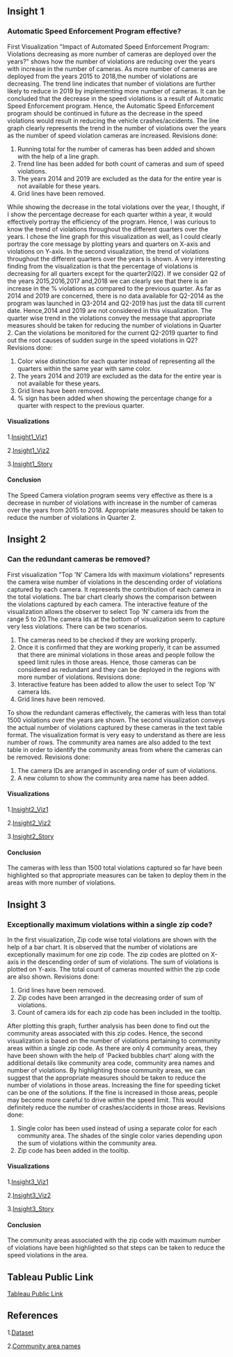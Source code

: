## Insight 1
### Automatic Speed Enforcement Program effective?

First Visualization "Impact of Automated Speed Enforcement Program: Violations decreasing as more number of cameras are deployed over the years?" shows how the number of violations are reducing over the years with increase in the number of cameras. As more number of cameras are deployed from the years 2015 to 2018,the number of violations are decreasing. The trend line indicates that number of violations are further likely to reduce in 2019 by implementing more number of cameras. It can be concluded that the decrease in the speed violations is a result of Automatic Speed Enforcement program. Hence, the Automatic Speed Enforcement program should be continued in future as the decrease in the speed violations would result in reducing the vehicle crashes/accidents. The line graph clearly represents the trend in the number of violations over the years as the number of speed violation cameras are increased.
Revisions done:
1. Running total for the number of cameras has been added and shown with the help of a line graph.
2. Trend line has been added for both count of cameras and sum of speed violations.
3. The years 2014 and 2019 are excluded as the data for the entire year is not available for these years.
4. Grid lines have been removed.

While showing the decrease in the total violations over the year, I thought, if I show the percentage decrease for each quarter within a year, it would effectively portray the efficiency of the program. Hence, I was curious to know the trend of violations throughout the different quarters over the years. I chose the line graph for this visualization as well, as I could clearly portray the core message by plotting years and quarters on X-axis and violations on Y-axis.
In the second visualization, the trend of violations throughout the different quarters over the years is shown. A very interesting finding from the visualization is that the percentage of violations is decreasing for all quarters except for the quarter2(Q2). If we consider Q2 of the years 2015,2016,2017 and,2018 we can clearly see that there is an increase in the % violations as compared to the previous quarter. As far as 2014 and 2019 are concerned, there is no data available for Q2-2014 as the program was launched in Q3-2014 and Q2-2019 has just the data till current date. Hence,2014 and 2019 are not considered in this visualization. The quarter wise trend in the violations convey the message that appropriate measures should be taken for reducing the number of violations in Quarter 2. Can the violations be monitored for the current Q2-2019 quarter to find out the root causes of sudden surge in the speed violations in Q2?
Revisions done:
1. Color wise distinction for each quarter instead of representing all the quarters within the same year with same color.
2. The years 2014 and 2019 are excluded as the data for the entire year is not        available for these years.
3. Grid lines have been removed.
4. % sign has been added when showing the percentage change for a quarter with respect to the previous quarter.

#### Visualizations

1.[Insight1_Viz1](https://github.com/rtamhankar/Automated-speed-enforcement-program-by-City-of-Chicago/blob/master/Visualizations%20Images/Insight1-Viz1.JPG)

2.[Insight1_Viz2](https://github.com/rtamhankar/Automated-speed-enforcement-program-by-City-of-Chicago/blob/master/Visualizations%20Images/Insight1-Viz2.JPG)

 3.[Insight1_Story](https://github.com/rtamhankar/Automated-speed-enforcement-program-by-City-of-Chicago/blob/master/Visualizations%20Images/Insight1-Story.JPG)

#### Conclusion

The Speed Camera violation program seems very effective as there is a decrease in number of violations with increase in the number of cameras over the years from 2015 to 2018. Appropriate measures should be taken to reduce the number of violations in Quarter 2.


## Insight 2
### Can the redundant cameras be removed?

First visualization "Top 'N' Camera Ids with maximum violations" represents the camera wise number of violations in the descending order of violations captured by each camera. It represents the contribution of each camera in the total violations. The bar chart clearly shows the comparison between the violations captured by each camera. The interactive feature of the visualization allows the observer to select Top 'N' camera ids from the range 5 to 20.The camera Ids at the bottom of visualization seem to capture very less violations. There can be two scenarios.
1.	The cameras need to be checked if they are working properly.
2.	Once it is confirmed that they are working properly, it can be assumed that there are minimal violations in those areas and people follow the speed limit rules in those areas.
Hence, those cameras can be considered as redundant and they can be deployed in the regions with more number of violations.
Revisions done:
1. Interactive feature has been added to allow the user to select Top 'N' camera Ids.
2. Grid lines have been removed.

To show the redundant cameras effectively, the cameras with less than total 1500 violations over the years are shown. The second visualization conveys the actual number of violations captured by these cameras in the text table format. The visualization format is very easy to understand as there are less number of rows. The community area names are also added to the text table in order to identify the community areas from where the cameras can be removed.
Revisions done:
1. The camera IDs are arranged in ascending order of sum of violations.
2. A new column to show the community area name has been added.

#### Visualizations

1.[Insight2_Viz1](https://github.com/rtamhankar/Automated-speed-enforcement-program-by-City-of-Chicago/blob/master/Visualizations%20Images/Insight2-Viz1.JPG)

2.[Insight2_Viz2](https://github.com/rtamhankar/Automated-speed-enforcement-program-by-City-of-Chicago/blob/master/Visualizations%20Images/Insight2-Viz2.JPG)

3.[Insight2_Story](https://github.com/rtamhankar/Automated-speed-enforcement-program-by-City-of-Chicago/blob/master/Visualizations%20Images/Insight2-Story.JPG)

#### Conclusion

The cameras with less than 1500 total violations captured so far have been highlighted so that appropriate measures can be taken to deploy them in the areas with more number of violations.

## Insight 3
### Exceptionally maximum violations within a single zip code?

In the first visualization, Zip code wise total violations are shown with the help of a bar chart. It is observed that the number of violations are exceptionally maximum for one zip code. The zip codes are plotted on X-axis in the descending order of sum of violations. The sum of violations is plotted on Y-axis. The total count of cameras mounted within the zip code are also shown.
Revisions done:
1. Grid lines have been removed.
2. Zip codes have been arranged in the decreasing order of sum of violations.
3. Count of camera ids for each zip code has been included in the tooltip.

After plotting this graph, further analysis has been done to find out the community areas associated with this zip codes. Hence, the second visualization is based on the number of violations pertaining to community areas within a single zip code. As there are only 4 community areas, they have been shown with the help of 'Packed bubbles chart' along with the additional details like community area code, community area names and number of violations.
By highlighting those community areas, we can suggest that the appropriate measures should be taken to reduce the number of violations in those areas. Increasing the fine for speeding ticket can be one of the solutions. If the fine is increased in those areas, people may become more careful to drive within the speed limit. This would definitely reduce the number of crashes/accidents in those areas.
Revisions done:
1. Single color has been used instead of using a separate color for each community area.
The shades of the single color varies depending upon the sum of violations within the community area.
2. Zip code has been added in the tooltip.


#### Visualizations

1.[Insight3_Viz1](https://github.com/rtamhankar/Automated-speed-enforcement-program-by-City-of-Chicago/blob/master/Visualizations%20Images/Insight3-Viz1.JPG)

2.[Insight3_Viz2](https://github.com/rtamhankar/Automated-speed-enforcement-program-by-City-of-Chicago/blob/master/Visualizations%20Images/Insight3-Viz2.JPG)

3.[Insight3_Story](https://github.com/rtamhankar/Automated-speed-enforcement-program-by-City-of-Chicago/blob/master/Visualizations%20Images/Insight3-Story.JPG)

#### Conclusion

The community areas associated with the zip code with maximum number of violations have been highlighted so that steps can be taken to reduce the speed violations in the area.

## Tableau Public Link
[Tableau Public Link](https://public.tableau.com/profile/rujuta.tamhankar#!/vizhome/Automated_Speed_Enforcement_Program_By_City_Of_Chicago/Decreaseintheviolationsovertheyears)

## References
1.[Dataset](https://data.cityofchicago.org/Transportation/Speed-Camera-Violations/gncf-3xbx)

2.[Community area names](https://www.chicagotribune.com/chi-community-areas-htmlstory.html)

